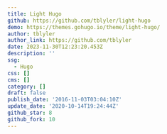 ```yaml
---
title: Light Hugo
github: https://github.com/tblyler/light-hugo
demo: https://themes.gohugo.io/theme/light-hugo/
author: tblyler
author_link: https://github.com/tblyler
date: 2023-11-30T12:23:20.453Z
description: ''
ssg:
  - Hugo
css: []
cms: []
category: []
draft: false
publish_date: '2016-11-03T03:04:10Z'
update_date: '2020-10-14T19:24:44Z'
github_star: 8
github_fork: 10
---
```

